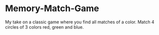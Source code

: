 # Memory-Match-Game
My take on a classic game where you find all matches of a color. Match 4 circles of 3 colors red, green and blue. 
